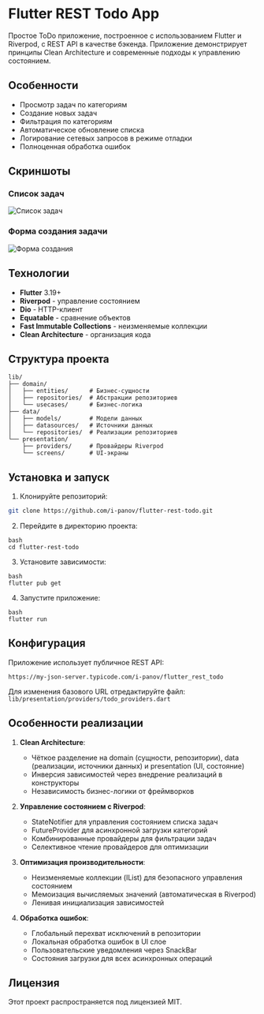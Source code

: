 # Flutter REST Todo App
Простое ToDo приложение, построенное с использованием Flutter и Riverpod, с REST API в качестве бэкенда. Приложение демонстрирует принципы Clean Architecture и современные подходы к управлению состоянием.

## Особенности
- Просмотр задач по категориям
- Создание новых задач
- Фильтрация по категориям
- Автоматическое обновление списка
- Логирование сетевых запросов в режиме отладки
- Полноценная обработка ошибок

## Скриншоты
### Список задач
![Список задач](screenshots/list.png)
### Форма создания задачи
![Форма создания](screenshots/form.png)

## Технологии
- **Flutter** 3.19+
- **Riverpod** - управление состоянием
- **Dio** - HTTP-клиент
- **Equatable** - сравнение объектов
- **Fast Immutable Collections** - неизменяемые коллекции
- **Clean Architecture** - организация кода

## Структура проекта
```plaintext
lib/
├── domain/
│   ├── entities/      # Бизнес-сущности
│   ├── repositories/  # Абстракции репозиториев
│   └── usecases/      # Бизнес-логика
├── data/
│   ├── models/        # Модели данных
│   ├── datasources/   # Источники данных
│   └── repositories/  # Реализации репозиториев
└── presentation/
    ├── providers/     # Провайдеры Riverpod
    └── screens/       # UI-экраны
```

## Установка и запуск
1. Клонируйте репозиторий:

```bash
git clone https://github.com/i-panov/flutter-rest-todo.git
```

2. Перейдите в директорию проекта:

```
bash
cd flutter-rest-todo
```

3. Установите зависимости:

```
bash
flutter pub get
```

4. Запустите приложение:

```
bash
flutter run
```

## Конфигурация
Приложение использует публичное REST API:

```plaintext
https://my-json-server.typicode.com/i-panov/flutter_rest_todo
```

Для изменения базового URL отредактируйте файл:
`lib/presentation/providers/todo_providers.dart`

## Особенности реализации
1. **Clean Architecture**:
   - Чёткое разделение на domain (сущности, репозитории), data (реализации, источники данных) и presentation (UI, состояние)
   - Инверсия зависимостей через внедрение реализаций в конструкторы
   - Независимость бизнес-логики от фреймворков

2. **Управление состоянием с Riverpod**:
   - StateNotifier для управления состоянием списка задач
   - FutureProvider для асинхронной загрузки категорий
   - Комбинированные провайдеры для фильтрации задач
   - Селективное чтение провайдеров для оптимизации

3. **Оптимизация производительности**:
   - Неизменяемые коллекции (IList) для безопасного управления состоянием
   - Мемоизация вычисляемых значений (автоматическая в Riverpod)
   - Ленивая инициализация зависимостей

4. **Обработка ошибок**:
   - Глобальный перехват исключений в репозитории
   - Локальная обработка ошибок в UI слое
   - Пользовательские уведомления через SnackBar
   - Состояния загрузки для всех асинхронных операций

## Лицензия
Этот проект распространяется под лицензией MIT.
